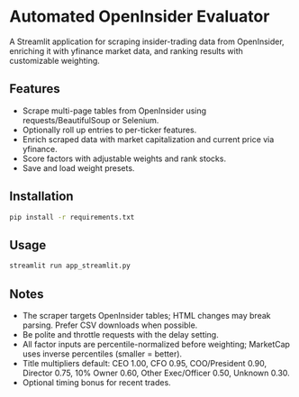 # Automated OpenInsider Evaluator

A Streamlit application for scraping insider-trading data from OpenInsider,
enriching it with yfinance market data, and ranking results with customizable weighting.

## Features
- Scrape multi-page tables from OpenInsider using requests/BeautifulSoup or Selenium.
- Optionally roll up entries to per-ticker features.
- Enrich scraped data with market capitalization and current price via yfinance.
- Score factors with adjustable weights and rank stocks.
- Save and load weight presets.

## Installation
```bash
pip install -r requirements.txt
```

## Usage
```bash
streamlit run app_streamlit.py
```

## Notes
- The scraper targets OpenInsider tables; HTML changes may break parsing. Prefer CSV downloads when possible.
- Be polite and throttle requests with the delay setting.
- All factor inputs are percentile-normalized before weighting; MarketCap uses inverse percentiles (smaller = better).
- Title multipliers default: CEO 1.00, CFO 0.95, COO/President 0.90, Director 0.75, 10% Owner 0.60, Other Exec/Officer 0.50, Unknown 0.30.
- Optional timing bonus for recent trades.
